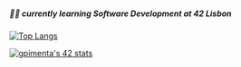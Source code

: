 ##### :technologist: currently learning Software Development at 42 Lisbon

 [![Top Langs](https://github-readme-stats.vercel.app/api/top-langs/?username=gpimenta42&layout=compact&theme=dark)](https://github.com/anuraghazra/github-readme-stats)

[![gpimenta's 42 stats](https://badge42.vercel.app/api/v2/cldx0plxj00060fl5yi95cgh9/stats?cursusId=21&coalitionId=109)](https://github.com/JaeSeoKim/badge42)




